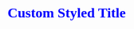 <h1 style="color: blue; font-family: 'Times New Roman', Times, serif; font-weight: bold;">
  Custom Styled Title
</h1>
